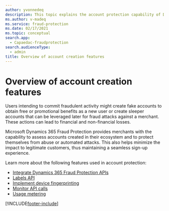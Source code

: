```yaml
---
author: yvonnedeq
description: This topic explains the account protection capability of Dynamics 365 Fraud Protection.
ms.author: v-madeq
ms.service: fraud-protection
ms.date: 02/17/2021
ms.topic: conceptual
search.app: 
  - Capaedac-fraudprotection
search.audienceType:
  - admin
title: Overview of account creation features
---
```


# Overview of account creation features

Users intending to commit fraudulent activity might create fake accounts to obtain free or promotional benefits as a new user or create sleeper accounts that can be leveraged later for fraud attacks against a merchant. These actions can lead to financial and non-financial losses. 

Microsoft Dynamics 365 Fraud Protection provides merchants with the capability to assess accounts created in their ecosystem and to protect themselves from abuse or automated attacks. This also helps minimize the impact to legitimate customers, thus maintaining a seamless sign-up experience. 

Learn more about the following features used in account protection:

- [Integrate Dynamics 365 Fraud Protection APIs](integrate-real-time-api.md)
- [Labels API](labels-api.md)
- [Implement device fingerprinting](device-fingerprinting.md)
- [Monitor API calls](monitoring.md)
- [Usage metering](metering.md)


[!INCLUDE[footer-include](includes/footer-banner.md)]
